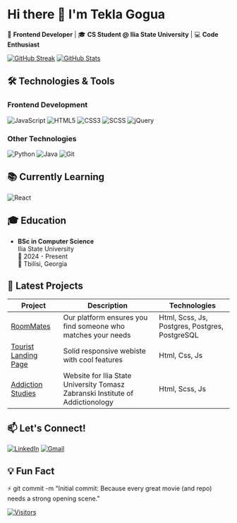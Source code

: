 # Hi there 👋 I'm Tekla Gogua

🚀 **Frontend Developer** | 🎓 **CS Student @ Ilia State University** | 💻 **Code Enthusiast**

[![GitHub Streak](https://github-readme-streak-stats.herokuapp.com?user=teklaGogua&theme=radical)](https://git.io/streak-stats)
[![GitHub Stats](https://github-readme-stats.vercel.app/api?username=teklaGogua&show_icons=true&theme=radical)](https://github.com/teklaGogua)

## 🛠️ Technologies & Tools

### Frontend Development
![JavaScript](https://img.shields.io/badge/-JavaScript-F7DF1E?style=flat-square&logo=javascript&logoColor=black)
![HTML5](https://img.shields.io/badge/-HTML5-E34F26?style=flat-square&logo=html5&logoColor=white)
![CSS3](https://img.shields.io/badge/-CSS3-1572B6?style=flat-square&logo=css3)
![SCSS](https://img.shields.io/badge/-SCSS-CC6699?style=flat-square&logo=sass&logoColor=white)
![jQuery](https://img.shields.io/badge/-jQuery-0769AD?style=flat-square&logo=jquery)

### Other Technologies
![Python](https://img.shields.io/badge/-Python-3776AB?style=flat-square&logo=python&logoColor=white)
![Java](https://img.shields.io/badge/-Java-007396?style=flat-square&logo=java)
![Git](https://img.shields.io/badge/-Git-F05032?style=flat-square&logo=git&logoColor=white)

## 📚 Currently Learning
![React](https://img.shields.io/badge/-React-61DAFB?style=flat-square&logo=react&logoColor=black)

## 🎓 Education
- **BSc in Computer Science**  
  Ilia State University  
  📅 2024 - Present  
  📍 Tbilisi, Georgia

## 🚀 Latest Projects

| Project | Description | Technologies |
|---------|-------------|--------------|
| [RoomMates](teklagogua.github.io/Roommate/) | Our platform ensures you find someone who matches your needs | Html, Scss, Js, Postgres, Postgres, PostgreSQL |
| [Tourist Landing Page](https://teklagogua.github.io/Tourist-Landing-Page/) | Solid responsive webiste with cool features | Html, Css, Js |
| [Addiction Studies](https://mind1a.github.io/addictionStudies/) | Website for Ilia State University Tomasz Zabranski Institute of Addictionology | Html, Scss, Js |

## 📫 Let's Connect!
[![LinkedIn](https://img.shields.io/badge/-LinkedIn-0077B5?style=flat-square&logo=linkedin&logoColor=white)](https://www.linkedin.com/in/tekla-gogua-223a1831a/)
[![Gmail](https://img.shields.io/badge/-Gmail-D14836?style=flat-square&logo=gmail&logoColor=white)](mailto:tekla.gogua.2006@gmail.com)

## 💡 Fun Fact
⚡ git commit -m "Initial commit: Because every great movie (and repo) needs a strong opening scene."

[![Visitors](https://api.visitorbadge.io/api/visitors?path=https://github.com/teklaGogua&label=Visitors&countColor=%23263759)](https://visitorbadge.io/status?path=https://github.com/teklaGogua)
